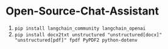 # Open-Source-Chat-Assistant

1. `pip install langchain_community langchain_openai`
2. `pip install docx2txt unstructured "unstructured[docx]" "unstructured[pdf]" fpdf PyPDF2 python-dotenv`